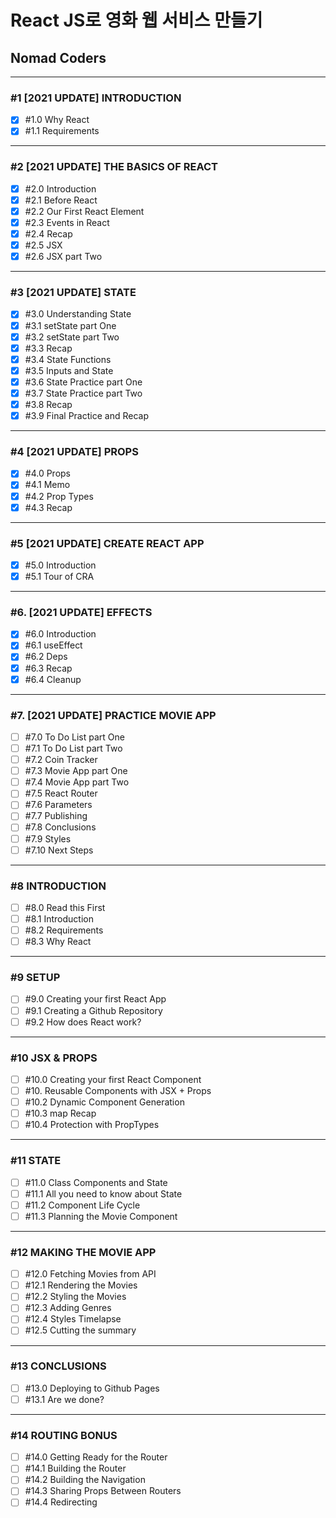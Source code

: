 # React JS로 영화 웹 서비스 만들기

## Nomad Coders

---

### #1 [2021 UPDATE] INTRODUCTION

- [x] #1.0 Why React
- [x] #1.1 Requirements

---

### #2 [2021 UPDATE] THE BASICS OF REACT

- [x] #2.0 Introduction
- [x] #2.1 Before React
- [x] #2.2 Our First React Element
- [x] #2.3 Events in React
- [x] #2.4 Recap
- [x] #2.5 JSX
- [x] #2.6 JSX part Two

---

### #3 [2021 UPDATE] STATE

- [x] #3.0 Understanding State
- [x] #3.1 setState part One
- [x] #3.2 setState part Two
- [x] #3.3 Recap
- [x] #3.4 State Functions
- [x] #3.5 Inputs and State
- [x] #3.6 State Practice part One
- [x] #3.7 State Practice part Two
- [x] #3.8 Recap
- [x] #3.9 Final Practice and Recap

---

### #4 [2021 UPDATE] PROPS

- [x] #4.0 Props
- [x] #4.1 Memo
- [x] #4.2 Prop Types
- [x] #4.3 Recap

---

### #5 [2021 UPDATE] CREATE REACT APP

- [x] #5.0 Introduction
- [x] #5.1 Tour of CRA

---

### #6. [2021 UPDATE] EFFECTS

- [x] #6.0 Introduction
- [x] #6.1 useEffect
- [x] #6.2 Deps
- [x] #6.3 Recap
- [x] #6.4 Cleanup

---

### #7. [2021 UPDATE] PRACTICE MOVIE APP

- [ ] #7.0 To Do List part One
- [ ] #7.1 To Do List part Two
- [ ] #7.2 Coin Tracker
- [ ] #7.3 Movie App part One
- [ ] #7.4 Movie App part Two
- [ ] #7.5 React Router
- [ ] #7.6 Parameters
- [ ] #7.7 Publishing
- [ ] #7.8 Conclusions
- [ ] #7.9 Styles
- [ ] #7.10 Next Steps

---

### #8 INTRODUCTION

- [ ] #8.0 Read this First
- [ ] #8.1 Introduction
- [ ] #8.2 Requirements
- [ ] #8.3 Why React

---

### #9 SETUP

- [ ] #9.0 Creating your first React App
- [ ] #9.1 Creating a Github Repository
- [ ] #9.2 How does React work?

---

### #10 JSX & PROPS

- [ ] #10.0 Creating your first React Component
- [ ] #10. Reusable Components with JSX + Props
- [ ] #10.2 Dynamic Component Generation
- [ ] #10.3 map Recap
- [ ] #10.4 Protection with PropTypes

---

### #11 STATE

- [ ] #11.0 Class Components and State
- [ ] #11.1 All you need to know about State
- [ ] #11.2 Component Life Cycle
- [ ] #11.3 Planning the Movie Component

---

### #12 MAKING THE MOVIE APP

- [ ] #12.0 Fetching Movies from API
- [ ] #12.1 Rendering the Movies
- [ ] #12.2 Styling the Movies
- [ ] #12.3 Adding Genres
- [ ] #12.4 Styles Timelapse
- [ ] #12.5 Cutting the summary

---

### #13 CONCLUSIONS

- [ ] #13.0 Deploying to Github Pages
- [ ] #13.1 Are we done?

---

### #14 ROUTING BONUS

- [ ] #14.0 Getting Ready for the Router
- [ ] #14.1 Building the Router
- [ ] #14.2 Building the Navigation
- [ ] #14.3 Sharing Props Between Routers
- [ ] #14.4 Redirecting
